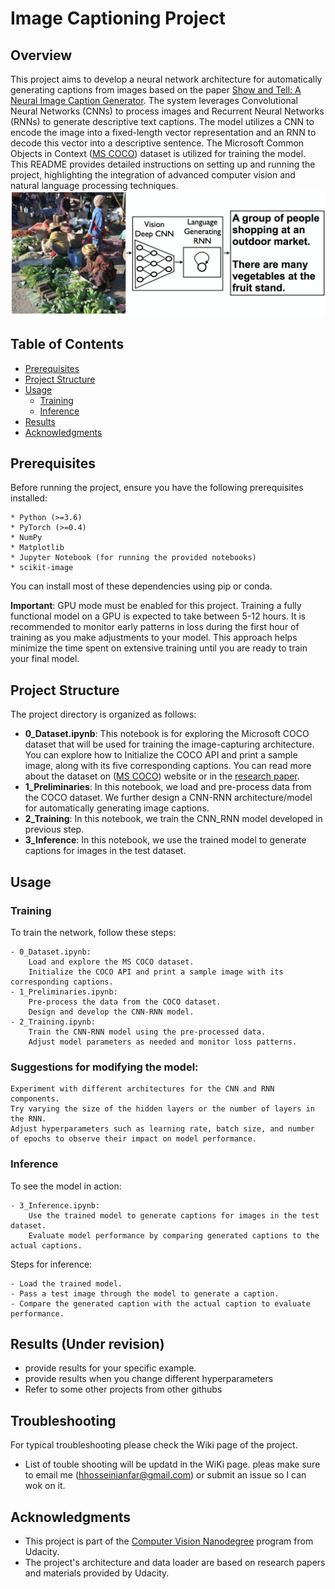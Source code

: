 # Image Captioning Project

## Overview
This project aims to develop a neural network architecture for automatically generating captions from images based on the paper [Show and Tell: A Neural Image Caption Generator](https://arxiv.org/pdf/1411.4555.pdf). The system leverages Convolutional Neural Networks (CNNs) to process images and Recurrent Neural Networks (RNNs) to generate descriptive text captions. The model utilizes a CNN to encode the image into a fixed-length vector representation and an RNN to decode this vector into a descriptive sentence. The Microsoft Common Objects in Context ([MS COCO](http://cocodataset.org/#home)) dataset is utilized for training the model. This README provides detailed instructions on setting up and running the project, highlighting the integration of advanced computer vision and natural language processing techniques.
![Neural Image Caption, or NIC model](https://github.com/hhosseinian/ImageCaptioning/blob/main/Images/Image_Captioning_Arch.png)

## Table of Contents
- [Prerequisites](#prerequisites)
- [Project Structure](#project-structure)
- [Usage](#usage)
  - [Training](#training)
  - [Inference](#inference)
- [Results](#results)
- [Acknowledgments](#acknowledgments)

## Prerequisites
Before running the project, ensure you have the following prerequisites installed:

    * Python (>=3.6)
    * PyTorch (>=0.4)
    * NumPy
    * Matplotlib
    * Jupyter Notebook (for running the provided notebooks)
    * scikit-image

You can install most of these dependencies using pip or conda.

**Important**: GPU mode must be enabled for this project. Training a fully functional model on a GPU is expected to take between 5-12 hours. It is recommended to monitor early patterns in loss during the first hour of training as you make adjustments to your model. This approach helps minimize the time spent on extensive training until you are ready to train your final model.


## Project Structure
The project directory is organized as follows:
- **0_Dataset.ipynb**: This notebook is for exploring the Microsoft COCO dataset that will be used for training the image-capturing architecture. You can explore how to Initialize the COCO API and print a sample image, along with its five corresponding captions. You can read more about the dataset on ([MS COCO](http://cocodataset.org/#home)) website or in the [research paper](https://arxiv.org/pdf/1405.0312).
- **1_Preliminaries**: In this notebook, we load and pre-process data from the COCO dataset. We further design a CNN-RNN architecture/model for automatically generating image captions. 
- **2_Training**: In this notebook, we train the CNN_RNN model developed in previous step. 
- **3_Inference**: In this notebook, we use the trained model to generate captions for images in the test dataset.

## Usage
### Training

To train the network, follow these steps:

    - 0_Dataset.ipynb:
        Load and explore the MS COCO dataset.
        Initialize the COCO API and print a sample image with its corresponding captions.
    - 1_Preliminaries.ipynb:
        Pre-process the data from the COCO dataset.
        Design and develop the CNN-RNN model.
    - 2_Training.ipynb:
        Train the CNN-RNN model using the pre-processed data.
        Adjust model parameters as needed and monitor loss patterns.

### Suggestions for modifying the model:

    Experiment with different architectures for the CNN and RNN components.
    Try varying the size of the hidden layers or the number of layers in the RNN.
    Adjust hyperparameters such as learning rate, batch size, and number of epochs to observe their impact on model performance.

### Inference

To see the model in action:

    - 3_Inference.ipynb:
        Use the trained model to generate captions for images in the test dataset.
        Evaluate model performance by comparing generated captions to the actual captions.

Steps for inference:

    - Load the trained model.
    - Pass a test image through the model to generate a caption.
    - Compare the generated caption with the actual caption to evaluate performance.



## Results (Under revision)
  - provide results for your specific example.
  - provide results when you change different hyperparameters
  - Refer to some other projects from other githubs


## Troubleshooting
For typical troubleshooting please check the Wiki page of the project.
- List of touble shooting will be updatd in the WiKi page. pleas make sure to email me (hhosseinianfar@gmail.com) or submit an issue so I can wok on it. 

## Acknowledgments
- This project is part of the [Computer Vision Nanodegree](https://www.udacity.com/course/computer-vision-nanodegree--nd891) program from Udacity.
- The project's architecture and data loader are based on research papers and materials provided by Udacity.
